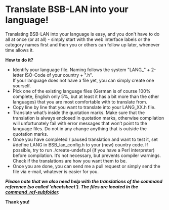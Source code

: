 # Translate BSB-LAN into your language! #

Translating BSB-LAN into your language is easy, and you don't have to do all at once (or at all) - simply start with the web interface labels or the category names first and then you or others can follow up later, whenever time allows it.

**How to do it?**
- Identify your language file. Naming follows the system "LANG_" + 2-letter ISO-Code of your country + ".h".  
If your language does not have a file yet, you can simply create one yourself. 
- Pick one of the existing language files (German is of course 100% complete, English only 5%, but at least it has a bit more than the other languages) that you are most comfortable with to translate from.
- Copy line by line that you want to translate into your LANG_XX.h file.
- Translate what’s inside the quotation marks. Make sure that the translation is always enclosed in quotation marks, otherwise compilation will unfortunately fail with error messages that won’t point to the language files. Do not in any change anything that is outside the quotation marks.
- Once you have completed / paused translation and want to test it, set #define LANG in BSB_lan_config.h to your (new) country
code. If possible, try to run ./create-undefs.pl (if you have a Perl interpreter) before compilation. It’s not necessary, but prevents compiler warnings. Check if the translations are how you want them to be.
- Once you are done, you can send me a pull request or simply send the file via e-mail, whatever is easier for you.
  
***Please note that we also need help with the translations of the command reference (so called 'cheatsheet'). The files are located in the [command_ref-subfolder](https://github.com/fredlcore/bsb_lan/tree/master/command_ref).***  
    
    
**Thank you!**
  

